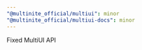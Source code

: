 ```yaml
---
"@multinite_official/multiui": minor
"@multinite_official/multiui-docs": minor
---
```


Fixed MultiUI API
